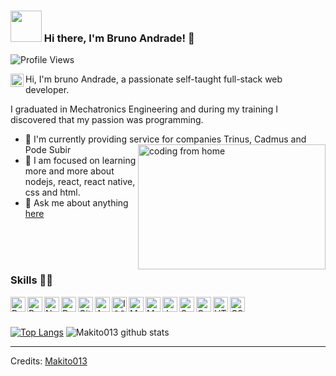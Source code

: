 ### <img src="https://i.pinimg.com/originals/00/4b/17/004b173f6e3d6843df10114e087f30a8.gif" width="50" height="50" /> Hi there, I'm Bruno Andrade! 👋
![Profile Views](https://hits.seeyoufarm.com/api/count/incr/badge.svg?url=https://github.com/makito013/&title=Profile%20Views)


<a href="https://discord.gg/zDrqY5yG">
  <img align="left" alt="Bruno Andrade" width="21px" src="https://raw.githubusercontent.com/anuraghazra/anuraghazra/master/assets/discord-round.svg" />
</a>

Hi, I'm bruno Andrade, a passionate self-taught full-stack web developer.

I graduated in Mechatronics Engineering and during my training I discovered that my passion was programming.

- 🔭 I'm currently providing service for companies Trinus, Cadmus and Pode Subir <img align="right" alt="coding from home" src= "https://camo.githubusercontent.com/410dd0b1b800cd1e13965237beee2a32474be978/68747470733a2f2f6d656469612e67697068792e636f6d2f6d656469612f4d3967624264396e6244724f5475314d71782f67697068792e676966" height = 200 width = 300/>
- 🌱 I am focused on learning more and more about nodejs, react, react native, css and html.
- 💬 Ask me about anything [here](https://github.com/makito013/makito013/issues)
<br>
<br>
<br>

### Skills 👨‍💻

<img align="left" alt="Python" width="24px" src="https://cdn-icons-png.flaticon.com/512/1822/1822899.png" />
<img align="left" alt="React" width="24px" src="https://cdn-icons-png.flaticon.com/512/919/919851.png" />
<img align="left" alt="NodeJs" width="24px" src="https://cdn-icons-png.flaticon.com/512/919/919825.png" />
<img align="left" alt="PostgreSql" width="24px" src="https://user-images.githubusercontent.com/24623425/36042969-f87531d4-0d8a-11e8-9dee-e87ab8c6a9e3.png" />
<img align="left" alt="GitHub" width="24px" src="https://cdn-icons-png.flaticon.com/512/733/733553.png" />
<img align="left" alt="Android" width="24px" src="https://cdn-icons-png.flaticon.com/512/270/270780.png" />
<img align="left" alt="IOS" width="24px" src="https://cdn-icons-png.flaticon.com/512/882/882704.png" />
<img align="left" alt="MongoDB" width="24px" src="https://w7.pngwing.com/pngs/241/983/png-transparent-mongodb-nosql-database-computer-icons-others-leaf-grass-fruit.png" />
<img align="left" alt="MySQL" width="24px" src="https://icons-for-free.com/iconfiles/png/512/development+logo+mysql+icon-1320184807686758112.png" />
<img align="left" alt="JavaScript" width="24px" src="https://icon-library.com/images/javascript-icon-png/javascript-icon-png-23.jpg" />
<img align="left" alt="C" width="24px" src="https://toppng.com/uploads/preview/c-programming-icon-c-programming-language-logo-11562945679duaxtn3yq0.png" />
<img align="left" alt="C++" width="24px" src="https://user-images.githubusercontent.com/42747200/46140125-da084900-c26d-11e8-8ea7-c45ae6306309.png" />
<img align="left" alt="HTML" width="24px" src="https://cdn.icon-icons.com/icons2/2107/PNG/512/file_type_html_icon_130541.png" />
<img align="left" alt="CSS" width="24px" src="https://cdn.icon-icons.com/icons2/2107/PNG/512/file_type_css_icon_130661.png" />
<br>
<br>

[![Top Langs](https://github-readme-stats.vercel.app/api/top-langs/?username=makito013&layout=compact&theme=highcontrast)](https://github.com/makito013/)
![Makito013 github stats](https://github-readme-stats.vercel.app/api?username=Makito013&count_private=true&show_icons=true&theme=highcontrast)

-----
Credits: [Makito013](https://github.com/makito013)
